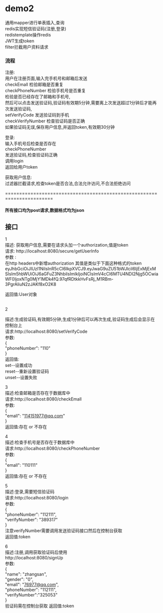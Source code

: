 # demo2
通用mapper进行单表插入,查询  
redis实现短信验证码(注册,登录)  
redistemplate操作redis  
JWT生成token  
filter拦截用户资料请求  

### 流程


注册:  
用户在注册页面,输入完手机号和邮箱后发送  
checkEmall  检验邮箱是否重复  
checkPhoneNumber   检验手机号是否重复  
检验是否已经存在了邮箱和手机号,  
然后可以点击发送验证码,验证码有效期5分钟,需要离上次发送超过1分钟后才能再次发送验证码,  
 setVerifyCode  发送验证码到手机  
checkVerifyNumber  检查验证码是否正确  
如果验证码无误,保存用户信息,并返回token,有效期30分钟  

登录:  
输入手机号后检查是否存在  
checkPhoneNumber  
发送验证码,检查验证码正确  
调用login  
返回给用户token  


获取用户信息:  
过滤器拦截请求,检查token是否合法,合法允许访问,不合法拒绝访问  





=======================================================================
#### 所有接口均为post请求,数据格式均为json
 ## 接口


1  
描述: 获取用户信息,需要在请求头加一个authorization,值是token   
请求: http://localhost:8080/secure/getUserInfo  
参数 :  
在http headers中新增authorization
其值是类似于下面这种格式的token  
eyJhbGciOiJIUzI1NiIsInR5cCI6IkpXVCJ9.eyJwaG9uZU51bWJlciI6IjExMjExMSIsIm5hbWUiOiJ6aGFuZ3NhbiIsImlkIjoiNCIsImV4cCI6MTU4NDI2Njg5OCwiaWF0IjoxNTg0MjY1MDk4fQ.97qfRDtkkHvFsRj_M1RBm-3PgrAliuN2zJAKf8xO2K8

返回值:User对象

<br>
2  

描述:生成验证码,有效期5分钟,生成1分钟后可以再次生成,验证码生成后会显示在控制台上  
请求:http://localhost:8080/setVerifyCode  
参数:  
{  
	"phoneNumber": "110"  
}  
 返回值:  
 set--设置成功  
 reset--重新设置验证码  
 unset--设置失败


3  
描述:检查邮箱是否存在于数据库中  
请求:http://localhost:8080/checkEmall  
参数:  
{  
    "emall": "114151977@qq.com"  
}  
返回值:存在 or 不存在  

4   
描述:检查手机号是否存在于数据库中  
请求:http://localhost:8080/checkPhoneNumber  
参数:  
{  
    "emall": "110111"  
}  
返回值:存在 or 不存在

5  
描述:登录,需要短信验证码  
请求:http://localhost:8080/login  
参数:  
{  
    "phoneNumber": "112111",  
    "verifyNumber": "389317"  
}  
注意verifyNumber需要调用发送验证码接口然后在控制台获取  
返回值:token

6  
描述:注册,调用获取验证码后使用  
http://localhost:8080/signUp  
参数:  
{  
    "name": "zhangsan",  
    "gender": "0",  
    "emall": "76977@qq.com",  
    "phoneNumber": "112111",  
    "verifyNumber":"325053"  
}  
验证码需在控制台获取
返回值:token  


